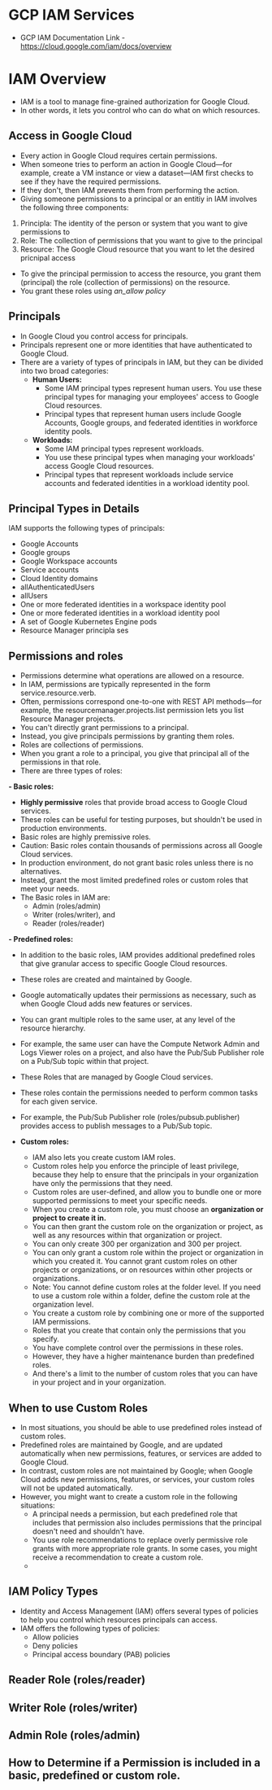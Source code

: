 # GCP IAM Services
- GCP IAM Documentation Link - https://cloud.google.com/iam/docs/overview

# IAM Overview
- IAM is a tool to manage fine-grained authorization for Google Cloud.
- In other words, it lets you control who can do what on which resources.

## Access in Google Cloud

- Every action in Google Cloud requires certain permissions. 
- When someone tries to perform an action in Google Cloud—for example, create a VM instance or view a dataset—IAM first checks to see if they have the required permissions.
- If they don't, then IAM prevents them from performing the action.
- Giving someone permissions to a principal or an entitiy in IAM involves the following three components:
1. Principla: The identity of the person or system that you want to give permissions to
2. Role: The collection of permissions that you want to give to the principal
3. Resource: The Google Cloud resource that you want to let the desired pricnipal access

- To give the principal permission to access the resource, you grant them (principal) the role (collection of permissions) on the resource.
- You grant these roles using _an_allow policy_

## Principals
- In Google Cloud you control access for principals. 
- Principals represent one or more identities that have authenticated to Google Cloud.
- There are a variety of types of principals in IAM, but they can be divided into two broad categories:
  - **Human Users:**
     - Some IAM principal types represent human users. You use these principal types for managing your employees' access to Google Cloud resources.
     - Principal types that represent human users include Google Accounts, Google groups, and federated identities in workforce identity pools.
  - **Workloads:**
    - Some IAM principal types represent workloads.
    - You use these principal types when managing your workloads' access Google Cloud resources.
    - Principal types that represent workloads include service accounts and federated identities in a workload identity pool.
   
## Principal Types in Details
IAM supports the following types of principals:
- Google Accounts
- Google groups
- Google Workspace accounts
- Service accounts
- Cloud Identity domains
- allAuthenticatedUsers
- allUsers
- One or more federated identities in a workspace identity pool
- One or more federated identities in a workload identity pool
- A set of Google Kubernetes Engine pods
- Resource Manager principla ses


## Permissions and roles

- Permissions determine what operations are allowed on a resource.
- In IAM, permissions are typically represented in the form service.resource.verb.
- Often, permissions correspond one-to-one with REST API methods—for example, the resourcemanager.projects.list permission lets you list Resource Manager 
  projects.
- You can't directly grant permissions to a principal.
- Instead, you give principals permissions by granting them roles.
- Roles are collections of permissions.
- When you grant a role to a principal, you give that principal all of the permissions in that role.
- There are three types of roles:
  
**- Basic roles:**
  
  - **Highly permissive** roles that provide broad access to Google Cloud services.
  - These roles can be useful for testing purposes, but shouldn't be used in production environments.
  - Basic roles are highly premissive roles.
  - Caution: Basic roles contain thousands of permissions across all Google Cloud services.
  - In production environment, do not grant basic roles unless there is no alternatives.
  - Instead, grant the most limited predefined roles or custom roles that meet your needs.
  - The Basic roles in IAM are:
    - Admin (roles/admin)
    - Writer (roles/writer), and 
    - Reader (roles/reader)
   
**- Predefined roles:**

  - In addition to the basic roles, IAM provides additional predefined roles that give granular access to specific Google Cloud resources.
  - These roles are created and maintained by Google.
  - Google automatically updates their permissions as necessary, such as when Google Cloud adds new features or services.
  - You can grant multiple roles to the same user, at any level of the resource hierarchy.
  - For example, the same user can have the Compute Network Admin and Logs Viewer roles on a project, and also have the Pub/Sub Publisher role on a Pub/Sub 
    topic within that project. 
  - These Roles that are managed by Google Cloud services.
  - These roles contain the permissions needed to perform common tasks for each given service.
  - For example, the Pub/Sub Publisher role (roles/pubsub.publisher) provides access to publish messages to a Pub/Sub topic.

- **Custom roles:**
  
  - IAM also lets you create custom IAM roles.
  - Custom roles help you enforce the principle of least privilege, because they help to ensure that the principals in your 
    organization have only the permissions that they need.
  - Custom roles are user-defined, and allow you to bundle one or more supported permissions to meet your specific needs.
  - When you create a custom role, you must choose an **organization or project to create it in.**
  - You can then grant the custom role on the organization or project, as well as any resources within that organization or 
    project.
  - You can only create 300 per organization and 300 per project.
  - You can only grant a custom role within the project or organization in which you created it. You cannot grant custom roles on 
    other projects or organizations, or on resources within other projects or organizations.
  - Note: You cannot define custom roles at the folder level. If you need to use a custom role within a folder, define the custom 
    role at the organization level.
  - You create a custom role by combining one or more of the supported IAM permissions.
  - Roles that you create that contain only the permissions that you specify.
  - You have complete control over the permissions in these roles.
  - However, they have a higher maintenance burden than predefined roles.
  - And there's a limit to the number of custom roles that you can have in your project and in your organization.

## When to use Custom Roles
- In most situations, you should be able to use predefined roles instead of custom roles.
- Predefined roles are maintained by Google, and are updated automatically when new permissions, features, or services are added 
  to Google Cloud.
- In contrast, custom roles are not maintained by Google; when Google Cloud adds new permissions, features, or services, your 
  custom roles will not be updated automatically.
- However, you might want to create a custom role in the following situations:
    - A principal needs a permission, but each predefined role that includes that permission also includes permissions that the 
      principal doesn't need and shouldn't have.
    - You use role recommendations to replace overly permissive role grants with more appropriate role grants. In some cases, you        might receive a recommendation to create a custom role.
    - 
## IAM Policy Types
- Identity and Access Management (IAM) offers several types of policies to help you control which resources principals can access.
- IAM offers the following types of policies:
  - Allow policies
  - Deny policies
  - Principal access boundary (PAB) policies

## Reader Role (roles/reader)
## Writer Role (roles/writer)
## Admin Role (roles/admin)
## How to Determine if a Permission is included in a basic, predefined or custom role.
